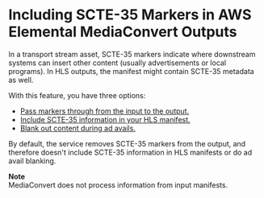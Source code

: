 # Including SCTE\-35 Markers in AWS Elemental MediaConvert Outputs<a name="including-scte-35-markers"></a>

In a transport stream asset, SCTE\-35 markers indicate where downstream systems can insert other content \(usually advertisements or local programs\)\. In HLS outputs, the manifest might contain SCTE\-35 metadata as well\. 

With this feature, you have three options:
+ [Pass markers through from the input to the output\.](including-scte-35-markers-in-an-output.md)
+ [Include SCTE\-35 information in your HLS manifest\.](including-scte-35-information-in-your-hls-manifest.md)
+ [Blank out content during ad avails\.](ad-avail-blanking.md)

By default, the service removes SCTE\-35 markers from the output, and therefore doesn't include SCTE\-35 information in HLS manifests or do ad avail blanking\.

**Note**  
MediaConvert does not process information from input manifests\.